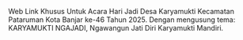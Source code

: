 Web Link Khusus Untuk Acara Hari Jadi Desa Karyamukti Kecamatan Pataruman Kota Banjar ke-46 Tahun 2025.
Dengan mengusung tema: KARYAMUKTI NGAJADI, Ngawangun Jati Diri Karyamukti Mandiri.
